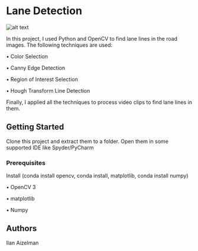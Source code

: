 # Lane Detection
![alt text](https://user-images.githubusercontent.com/33227900/47238309-785d7980-d3ea-11e8-8e36-349a9ab26f5b.png)

In this project, I used Python and OpenCV to find lane lines in the road images. 
The following techniques are used:

•	Color Selection

•	Canny Edge Detection

•	Region of Interest Selection

•	Hough Transform Line Detection

Finally, I applied all the techniques to process video clips to find lane lines in them.


## Getting Started

Clone this project and extract them to a folder. Open them in some supported IDE like Spyder/PyCharm

### Prerequisites

Install (conda install opencv, conda install, matplotlib, conda install numpy)

• OpenCV 3

• matplotlib

• Numpy

## Authors

Ilan Aizelman
